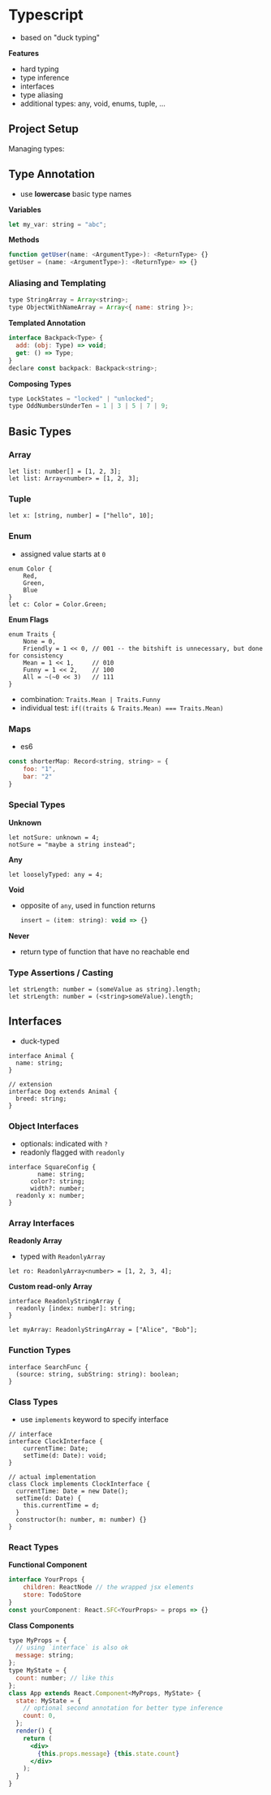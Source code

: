 # Typescript

- based on "duck typing"





**Features**

- hard typing
- type inference
- interfaces
- type aliasing
- additional types: any, void, enums, tuple, ...





## Project Setup

Managing types:





## Type Annotation

- use **lowercase** basic type names



**Variables**

```javascript
let my_var: string = "abc";
```

**Methods**

```javascript
function getUser(name: <ArgumentType>): <ReturnType> {}
getUser = (name: <ArgumentType>): <ReturnType> => {}
```



### Aliasing and Templating

```javascript
type StringArray = Array<string>;
type ObjectWithNameArray = Array<{ name: string }>;
```

**Templated Annotation**

```javascript
interface Backpack<Type> {
  add: (obj: Type) => void;
  get: () => Type;
}
declare const backpack: Backpack<string>;
```

**Composing Types**

```javascript
type LockStates = "locked" | "unlocked";
type OddNumbersUnderTen = 1 | 3 | 5 | 7 | 9;
```



## Basic Types

### Array

```tsx
let list: number[] = [1, 2, 3];
let list: Array<number> = [1, 2, 3];
```

### Tuple

```tsx
let x: [string, number] = ["hello", 10];
```

### Enum

- assigned value starts at `0`

```tsx
enum Color {
    Red,
    Green,
    Blue
}
let c: Color = Color.Green;
```

**Enum Flags**

```tsx
enum Traits {
    None = 0,
    Friendly = 1 << 0, // 001 -- the bitshift is unnecessary, but done for consistency
    Mean = 1 << 1,     // 010
    Funny = 1 << 2,    // 100
    All = ~(~0 << 3)   // 111
}
```

- combination: `Traits.Mean | Traits.Funny`
- individual test: `if((traits & Traits.Mean) === Traits.Mean)`

### Maps

- es6

```js
const shorterMap: Record<string, string> = {
    foo: "1",
    bar: "2"
}
```





### Special Types

**Unknown**

```tsx
let notSure: unknown = 4;
notSure = "maybe a string instead";
```

**Any**

```tsx
let looselyTyped: any = 4;
```

**Void**

- opposite of `any`, used in function returns

  ```js
  insert = (item: string): void => {}
  ```

**Never**

- return type of function that have no reachable end





### Type Assertions / Casting

```tsx
let strLength: number = (someValue as string).length;
let strLength: number = (<string>someValue).length;
```



## Interfaces

- duck-typed

```tsx
interface Animal {
  name: string;
}
```

```tsx
// extension
interface Dog extends Animal {
  breed: string;
}
```



### Object Interfaces

- optionals: indicated with `?`
- readonly flagged with `readonly`

```tsx
interface SquareConfig {
        name: string;
      color?: string;
      width?: number;
  readonly x: number;
}
```

### Array Interfaces

**Readonly Array**

- typed with `ReadonlyArray`

```tsx
let ro: ReadonlyArray<number> = [1, 2, 3, 4];
```

**Custom read-only Array**

```tsx
interface ReadonlyStringArray {
  readonly [index: number]: string;
}

let myArray: ReadonlyStringArray = ["Alice", "Bob"];
```

### Function Types

```tsx
interface SearchFunc {
  (source: string, subString: string): boolean;
}
```

### Class Types

- use `implements` keyword to specify interface

```tsx
// interface
interface ClockInterface {
	currentTime: Date;
	setTime(d: Date): void;
}

// actual implementation
class Clock implements ClockInterface {
  currentTime: Date = new Date();
  setTime(d: Date) {
    this.currentTime = d;
  }
  constructor(h: number, m: number) {}
}
```



### React Types

**Functional Component**

```js
interface YourProps {
    children: ReactNode // the wrapped jsx elements
    store: TodoStore
}
const yourComponent: React.SFC<YourProps> = props => {}
```



**Class Components**

```jsx
type MyProps = {
  // using `interface` is also ok
  message: string;
};
type MyState = {
  count: number; // like this
};
class App extends React.Component<MyProps, MyState> {
  state: MyState = {
    // optional second annotation for better type inference
    count: 0,
  };
  render() {
    return (
      <div>
        {this.props.message} {this.state.count}
      </div>
    );
  }
}
```



